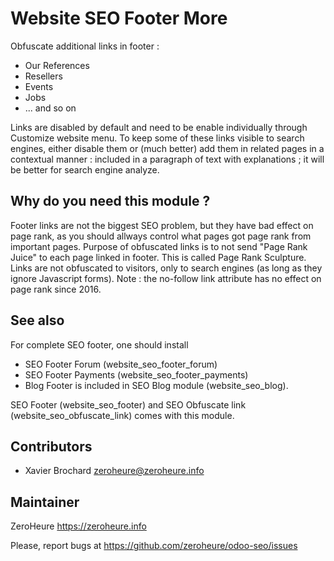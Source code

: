 # Website SEO Footer More

Obfuscate additional links in footer :
 
- Our References
- Resellers
- Events
- Jobs
- ... and so on

Links are disabled by default and need to be enable individually through Customize website menu. To keep some of these links visible to search engines, either disable them or (much better) add them in related pages in a contextual manner : included in a paragraph of text with explanations ; it will be better for search engine analyze.

## Why do you need this module ?

Footer links are not the biggest SEO problem, but they have bad effect on page rank, as you should allways control what pages got page rank from important pages. Purpose of obfuscated links is to not send "Page Rank Juice" to each page linked in footer. This is called Page Rank Sculpture. Links are not obfuscated to visitors, only to search engines (as long as they ignore Javascript forms). Note : the no-follow link attribute has no effect on page rank since 2016.

## See also

For complete SEO footer, one should install

- SEO Footer Forum (website_seo_footer_forum)
- SEO Footer Payments (website_seo_footer_payments)
- Blog Footer is included in SEO Blog module (website_seo_blog).

SEO Footer (website_seo_footer) and SEO Obfuscate link (website_seo_obfuscate_link) comes with this module.

## Contributors

- Xavier Brochard zeroheure@zeroheure.info

## Maintainer


ZeroHeure
https://zeroheure.info

Please, report bugs at https://github.com/zeroheure/odoo-seo/issues


